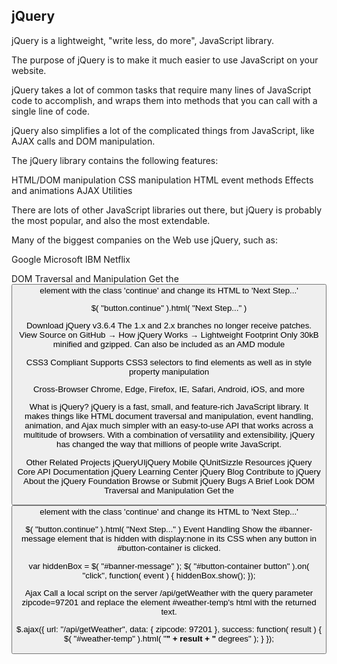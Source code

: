 
## jQuery

jQuery is a lightweight, "write less, do more", JavaScript library.

The purpose of jQuery is to make it much easier to use JavaScript on your website.

jQuery takes a lot of common tasks that require many lines of JavaScript code to accomplish, and wraps them into methods that you can call with a single line of code.

jQuery also simplifies a lot of the complicated things from JavaScript, like AJAX calls and DOM manipulation.

The jQuery library contains the following features:

HTML/DOM manipulation
CSS manipulation
HTML event methods
Effects and animations
AJAX
Utilities

There are lots of other JavaScript libraries out there, but jQuery is probably the most popular, and also the most extendable.

Many of the biggest companies on the Web use jQuery, such as:

Google
Microsoft
IBM
Netflix

DOM Traversal and Manipulation
Get the <button> element with the class 'continue' and change its HTML to 'Next Step...'

$( "button.continue" ).html( "Next Step..." )


 Download jQuery
v3.6.4
The 1.x and 2.x branches no longer receive patches.
View Source on GitHub →
How jQuery Works →
Lightweight Footprint
Only 30kB minified and gzipped. Can also be included as an AMD module

CSS3 Compliant
Supports CSS3 selectors to find elements as well as in style property manipulation

Cross-Browser
Chrome, Edge, Firefox, IE, Safari, Android, iOS, and more

What is jQuery?
jQuery is a fast, small, and feature-rich JavaScript library. It makes things like HTML document traversal and manipulation, event handling, animation, and Ajax much simpler with an easy-to-use API that works across a multitude of browsers. With a combination of versatility and extensibility, jQuery has changed the way that millions of people write JavaScript.

Other Related Projects
jQueryUIjQuery Mobile
QUnitSizzle
Resources
jQuery Core API Documentation
jQuery Learning Center
jQuery Blog
Contribute to jQuery
About the jQuery Foundation
Browse or Submit jQuery Bugs
A Brief Look
DOM Traversal and Manipulation
Get the <button> element with the class 'continue' and change its HTML to 'Next Step...'

$( "button.continue" ).html( "Next Step..." )
Event Handling
Show the #banner-message element that is hidden with display:none in its CSS when any button in #button-container is clicked.

var hiddenBox = $( "#banner-message" );
$( "#button-container button" ).on( "click", function( event ) {
  hiddenBox.show();
});

Ajax
Call a local script on the server /api/getWeather with the query parameter zipcode=97201 and replace the element #weather-temp's html with the returned text.

$.ajax({
  url: "/api/getWeather",
  data: {
    zipcode: 97201
  },
  success: function( result ) {
    $( "#weather-temp" ).html( "<strong>" + result + "</strong> degrees" );
  }
});


